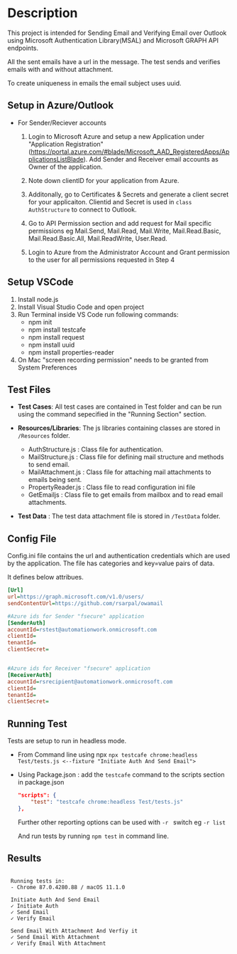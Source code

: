 # Description
This project is intended for Sending Email and Verifying Email over Outlook using Microsoft Authentication Library(MSAL) and Microsoft GRAPH API endpoints.

All the sent emails have a url in the message. The test sends and verifies emails with and without attachment.

To create uniqueness in emails the email subject uses uuid. 

## Setup in Azure/Outlook
 - For Sender/Reciever accounts 
    1. Login to Microsoft Azure and setup a new Application under "Application Registration" (https://portal.azure.com/#blade/Microsoft_AAD_RegisteredApps/ApplicationsListBlade). Add Sender and Receiver email accounts as Owner of the application.

    2. Note down clientID for your application from Azure. 
    3. Additonally, go to Certificates & Secrets and generate a client secret for your applicaiton. Clientid and Secret is used in `class AuthStructure` to connect to Outlook.
    4. Go to API Permission section and add request for Mail specific permissions eg Mail.Send, Mail.Read, Mail.Write, Mail.Read.Basic, Mail.Read.Basic.All, Mail.ReadWrite, User.Read.

    5. Login to Azure from the Administrator Account and Grant permission to the user for all permissions requested in Step 4    


## Setup VSCode
1. Install node.js   
2. Install Visual Studio Code and open project
3. Run Terminal inside VS Code run following commands:
    -   npm init
    -   npm install testcafe
    -   npm install request
    -   npm install uuid
    -   npm install properties-reader
4. On Mac "screen recording permission" needs to be granted from System Preferences

## Test Files
 - **Test Cases**:  All test cases are contained in Test folder and can be run using the command sepecified in the "Running Section" section.
 - **Resources/Libraries**: The js libraries containing classes are stored in `/Resources` folder.
    -   AuthStructure.js : Class file for authentication.
    -   MailStructure.js : Class file for defining mail structure and methods to send email.
    -   MailAttachment.js : Class file for attaching mail attachments to emails being sent.
    -   PropertyReader.js : Class file to read configuration ini file
    -   GetEmailjs : Class file to get emails from mailbox and to read email attachments.

 - **Test Data** : The test data attachment file is stored in `/TestData` folder.



## Config File
Config.ini file contains the url and authentication credentials which are used by the application. The file has categories and key=value pairs of data.

It defines below attribues.

```ini
[Url]
url=https://graph.microsoft.com/v1.0/users/
sendContentUrl=https://github.com/rsarpal/owamail

#Azure ids for Sender "fsecure" application
[SenderAuth]
accountId=rstest@automationwork.onmicrosoft.com
clientId=
tenantId=
clientSecret=


#Azure ids for Receiver "fsecure" application
[ReceiverAuth]
accountId=rsrecipient@automationwork.onmicrosoft.com
clientId=
tenantId=
clientSecret=
```

## Running Test

Tests are setup to run in headless mode.

- From Command line using npx
    `npx testcafe chrome:headless Test/tests.js <--fixture "Initiate Auth And Send Email"> `

- Using Package.json : add the `testcafe` command to the scripts section in 
package.json

    ```json
    "scripts": {
        "test": "testcafe chrome:headless Test/tests.js"
    },
    ```

    Further other reporting options can be used with `-r ` switch eg `-r list` 

    And run tests by running `npm test` in command line.


## Results



```

 Running tests in:
 - Chrome 87.0.4280.88 / macOS 11.1.0

 Initiate Auth And Send Email
 ✓ Initiate Auth
 ✓ Send Email
 ✓ Verify Email

 Send Email With Attachment And Verfiy it
 ✓ Send Email With Attachment
 ✓ Verify Email With Attachment

```

 